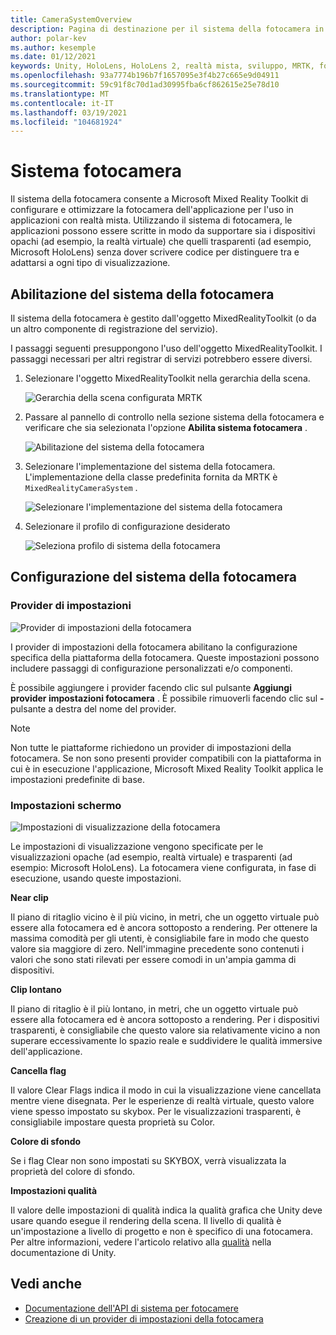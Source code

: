 ```yaml
---
title: CameraSystemOverview
description: Pagina di destinazione per il sistema della fotocamera in MRTK
author: polar-kev
ms.author: kesemple
ms.date: 01/12/2021
keywords: Unity, HoloLens, HoloLens 2, realtà mista, sviluppo, MRTK, fotocamera,
ms.openlocfilehash: 93a7774b196b7f1657095e3f4b27c665e9d04911
ms.sourcegitcommit: 59c91f8c70d1ad30995fba6cf862615e25e78d10
ms.translationtype: MT
ms.contentlocale: it-IT
ms.lasthandoff: 03/19/2021
ms.locfileid: "104681924"
---
```

# <a name="camera-system"></a>Sistema fotocamera

Il sistema della fotocamera consente a Microsoft Mixed Reality Toolkit di configurare e ottimizzare la fotocamera dell'applicazione per l'uso in applicazioni con realtà mista. Utilizzando il sistema di fotocamera, le applicazioni possono essere scritte in modo da supportare sia i dispositivi opachi (ad esempio, la realtà virtuale) che quelli trasparenti (ad esempio, Microsoft HoloLens) senza dover scrivere codice per distinguere tra e adattarsi a ogni tipo di visualizzazione.

## <a name="enabling-the-camera-system"></a>Abilitazione del sistema della fotocamera

Il sistema della fotocamera è gestito dall'oggetto MixedRealityToolkit (o da un altro componente di registrazione del servizio).

I passaggi seguenti presuppongono l'uso dell'oggetto MixedRealityToolkit. I passaggi necessari per altri registrar di servizi potrebbero essere diversi.

1. Selezionare l'oggetto MixedRealityToolkit nella gerarchia della scena.

    ![Gerarchia della scena configurata MRTK](../images/MRTK_ConfiguredHierarchy.png)

2. Passare al pannello di controllo nella sezione sistema della fotocamera e verificare che sia selezionata l'opzione **Abilita sistema fotocamera** .

    ![Abilitazione del sistema della fotocamera](../images/camera-system/EnableCameraSystem.png)

3. Selezionare l'implementazione del sistema della fotocamera. L'implementazione della classe predefinita fornita da MRTK è `MixedRealityCameraSystem` .

    ![Selezionare l'implementazione del sistema della fotocamera](../images/camera-system/SelectCameraSystemType.png)

4. Selezionare il profilo di configurazione desiderato

    ![Seleziona profilo di sistema della fotocamera](../images/camera-system/SelectCameraProfile.png)

## <a name="configuring-the-camera-system"></a>Configurazione del sistema della fotocamera

### <a name="settings-providers"></a>Provider di impostazioni

![Provider di impostazioni della fotocamera](../images/camera-system/CameraSettingsProviders.png)

I provider di impostazioni della fotocamera abilitano la configurazione specifica della piattaforma della fotocamera. Queste impostazioni possono includere passaggi di configurazione personalizzati e/o componenti.

È possibile aggiungere i provider facendo clic sul pulsante **Aggiungi provider impostazioni fotocamera** . È possibile rimuoverli facendo clic sul **-** pulsante a destra del nome del provider.

> [!Note]
> Non tutte le piattaforme richiedono un provider di impostazioni della fotocamera. Se non sono presenti provider compatibili con la piattaforma in cui è in esecuzione l'applicazione, Microsoft Mixed Reality Toolkit applica le impostazioni predefinite di base.

### <a name="display-settings"></a>Impostazioni schermo

![Impostazioni di visualizzazione della fotocamera](../images/camera-system/CameraDisplaySettings.png)

Le impostazioni di visualizzazione vengono specificate per le visualizzazioni opache (ad esempio, realtà virtuale) e trasparenti (ad esempio: Microsoft HoloLens). La fotocamera viene configurata, in fase di esecuzione, usando queste impostazioni.

**Near clip**

Il piano di ritaglio vicino è il più vicino, in metri, che un oggetto virtuale può essere alla fotocamera ed è ancora sottoposto a rendering. Per ottenere la massima comodità per gli utenti, è consigliabile fare in modo che questo valore sia maggiore di zero. Nell'immagine precedente sono contenuti i valori che sono stati rilevati per essere comodi in un'ampia gamma di dispositivi.

**Clip lontano**

Il piano di ritaglio è il più lontano, in metri, che un oggetto virtuale può essere alla fotocamera ed è ancora sottoposto a rendering. Per i dispositivi trasparenti, è consigliabile che questo valore sia relativamente vicino a non superare eccessivamente lo spazio reale e suddividere le qualità immersive dell'applicazione.

**Cancella flag**

Il valore Clear Flags indica il modo in cui la visualizzazione viene cancellata mentre viene disegnata. Per le esperienze di realtà virtuale, questo valore viene spesso impostato su skybox. Per le visualizzazioni trasparenti, è consigliabile impostare questa proprietà su Color.

**Colore di sfondo**

Se i flag Clear non sono impostati su SKYBOX, verrà visualizzata la proprietà del colore di sfondo.

**Impostazioni qualità**

Il valore delle impostazioni di qualità indica la qualità grafica che Unity deve usare quando esegue il rendering della scena. Il livello di qualità è un'impostazione a livello di progetto e non è specifico di una fotocamera. Per altre informazioni, vedere l'articolo relativo alla [qualità](https://docs.unity3d.com/Manual/class-QualitySettings.html) nella documentazione di Unity.

## <a name="see-also"></a>Vedi anche

- [Documentazione dell'API di sistema per fotocamere](xref:Microsoft.MixedReality.Toolkit.CameraSystem)
- [Creazione di un provider di impostazioni della fotocamera](create-settings-provider.md)
